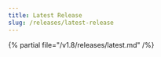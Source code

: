 ```yaml
---
title: Latest Release
slug: /releases/latest-release
---
```


{% partial file="/v1.8/releases/latest.md" /%}
